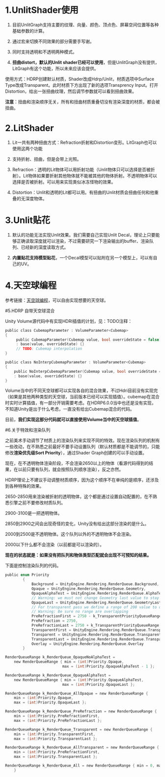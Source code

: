 # 1.UnlitShader使用

1. 目前UnlitGraph支持主要的纹理、向量、颜色、顶点色、屏幕空间位置等各种基础参数的计算。

2. 通过宏来切换不同效果的部分需要手写谢。
3. 同时支持透明和不透明两种模式。
4. **扭曲distort，默认的Unlit shader已经可以使用**，但是UnlitGraph没有提供，LitGraph有这个功能，所以未来应该会提供。

使用方式：HDRP创建默认材质，Shader改成Hdrp/Unlit，材质选项中Surface Type改成Transparent。此时材质下方出现了新的选项Transprency Input。打开Distortion，给出一张扭曲纹理，然后调节参数就可以看到扭曲效果。

**注意**：扭曲和渲染顺序无关，所有和扭曲材质重叠切没有渲染深度的材质，都会被扭曲。



# 2.LitShader

1. Lit一共有两种扭曲方式：Refraction折射和Distortion变形。LitGraph也可以使用这两个功能

2. 支持折射、扭曲，但是会带上光照。

3. Refraction：透明的Lit物体可以用折射功能（Unlit物体只可以选择是否被折射）。Lit物体如果要折射其他物体就不能被其他的物体折射。不透明物体可以选择是否被折射。可以用来实现类似冰冻怪物的效果。

4. Distortion：Unlit和透明的Lit都可以用。有扭曲的Unlit材质会扭曲任何和他重叠的无深度物体。



# 3.Unlit贴花

1. 默认的功能无法实现Unlit效果。我们需要自己实现Unlit Decal，理论上只要能够正确读取深度就可以渲染，不过需要研究一下渲染输出的buffer、渲染队列、已经新的深度读取方式。

2. **内置贴花支持模型贴花**，一个Decal模型可以贴附在另一个模型上，可以有自己的UV。



# 4.天空球编程

参考链接：[天空球编程](https://github.com/Unity-Technologies/ScriptableRenderPipeline/wiki/Writing-A-Custom-Sky-Renderer)，可以自由实现想要的天空球。



#5.HDRP 自带天空球混合

Unity Volume源代码中有实现HDRI插值的计划，见：TODO注释：

```c
public class CubemapParameter : VolumeParameter<Cubemap>
{
     public CubemapParameter(Cubemap value, bool overrideState = false)
     : base(value, overrideState) {}
     // TODO: Cubemap interpolation
}

public class NoInterpCubemapParameter : VolumeParameter<Cubemap>
{
    public NoInterpCubemapParameter(Cubemap value, bool overrideState = false)
    : base(value, overrideState) {}
}
```

Volume当中的不同天空球都可以实现各自的混合效果，不过Hdri目前没有实现完（如果是其他两种类型的天空球，当前版本已经可以实现插值）。cubemap在混合时实时计算插值，有一部分开销需要考虑。在HDRP6.0.0当中也还是没有实现，不知道Unity是出于什么考虑，一直没有给出Cubemap混合的代码。

目前，**我们实现这部分代码就可以直接使用Volume当中的天空球插值**。



#6.关于特效和渲染队列

之前美术手动调节了材质上的渲染队列来实现不同的特效。现在渲染队列的机制有一些改动，在不熟悉之前最好不要手动设置队列（默认材质都是不能调节的，只能修改**渲染优先级Sort Priority**），通过Shader Graph创建的可以手动设置。

现在，在不透明物体渲染阶段，不会渲染2650以上的物体（看源代码得到的结果，在以前只要有队列，就会按照队列顺序渲染），反之亦然。

HDRP理论上不建议手动调整材质顺序，因为这个顺序不在单纯的是顺序，还涉及到各种特殊的效果。

2650-2850用来渲染被折射的透明物体，这个都是通过设置自动配置的，在不熟悉引擎之前不要修改材质队列。

2900-3100是一把透明物体。

2850到2900之间会出现奇怪的变化，Unity没有给出这部分渲染的是什么。

2000到2500是不透明物体。这个队列以外的不透明物体不会渲染。

2000以下什么都不会渲染（以前都是可以渲染的）。

**现在的状态就是：如果没有把队列和物体类型匹配就会出现不可预知的结果。**

下面是控制渲染队列的代码。

```c
public enum Priority
        {
            Background = UnityEngine.Rendering.RenderQueue.Background,
            Opaque = UnityEngine.Rendering.RenderQueue.Geometry,
            OpaqueAlphaTest = UnityEngine.Rendering.RenderQueue.AlphaTest,
            // Warning: we must not change Geometry last value to stay compatible with occlusion
            OpaqueLast = UnityEngine.Rendering.RenderQueue.GeometryLast,
            // For transparent pass we define a range of 200 value to define the priority
            // Warning: Be sure no range are overlapping
            PreRefractionFirst = 2750 - k_TransparentPriorityQueueRange,
            PreRefraction = 2750,
            PreRefractionLast = 2750 + k_TransparentPriorityQueueRange,
            TransparentFirst = UnityEngine.Rendering.RenderQueue.Transparent - k_TransparentPriorityQueueRange,
            Transparent = UnityEngine.Rendering.RenderQueue.Transparent,
            TransparentLast = UnityEngine.Rendering.RenderQueue.Transparent + k_TransparentPriorityQueueRange,
            Overlay = UnityEngine.Rendering.RenderQueue.Overlay
        }

RenderQueueRange k_RenderQueue_OpaqueNoAlphaTest = 
    new RenderQueueRange { min = (int)Priority.Opaque, 
                          max = (int)Priority.OpaqueAlphaTest - 1 };

RenderQueueRange k_RenderQueue_OpaqueAlphaTest = 
    new RenderQueueRange { min = (int)Priority.OpaqueAlphaTest, 
                          max = (int)Priority.OpaqueLast };

RenderQueueRange k_RenderQueue_AllOpaque = new RenderQueueRange { 
    min = (int)Priority.Opaque,
    max = (int)Priority.OpaqueLast };

RenderQueueRange k_RenderQueue_PreRefraction = new RenderQueueRange { 
    min = (int)Priority.PreRefractionFirst, 
    max = (int)Priority.PreRefractionLast };

RenderQueueRange k_RenderQueue_Transparent = new RenderQueueRange { 
    min = (int)Priority.TransparentFirst, 
    max = (int)Priority.TransparentLast };

RenderQueueRange k_RenderQueue_AllTransparent = new RenderQueueRange { 
    min = (int)Priority.PreRefractionFirst, 
    max = (int)Priority.TransparentLast };

RenderQueueRange k_RenderQueue_All = new RenderQueueRange { min = 0, max = 5000 };
    }
```

